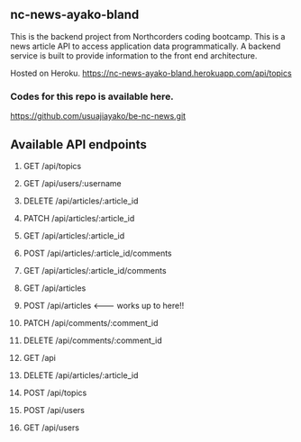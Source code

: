 
## nc-news-ayako-bland

This is the backend project from Northcorders coding bootcamp. This is a news article API to access application data programmatically. A backend service is built to provide information to the front end architecture. 

Hosted on Heroku. https://nc-news-ayako-bland.herokuapp.com/api/topics

### Codes for this repo is available here. 
https://github.com/usuajiayako/be-nc-news.git

## Available API endpoints

1. GET /api/topics

2. GET /api/users/:username

3. DELETE /api/articles/:article_id
4. PATCH /api/articles/:article_id
5. GET /api/articles/:article_id

6. POST /api/articles/:article_id/comments
7. GET /api/articles/:article_id/comments

8. GET /api/articles
9. POST /api/articles <--- works up to here!!

10. PATCH /api/comments/:comment_id
11. DELETE /api/comments/:comment_id

12. GET /api

13. DELETE /api/articles/:article_id
14. POST /api/topics
15. POST /api/users
16. GET /api/users

